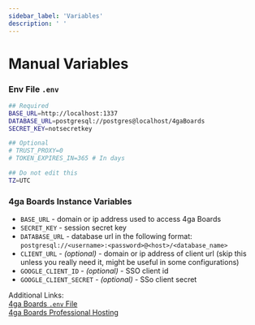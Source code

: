 ```yaml
---
sidebar_label: 'Variables'
description: ' '
---
```


# Manual Variables

### Env File `.env`
```bash
## Required
BASE_URL=http://localhost:1337
DATABASE_URL=postgresql://postgres@localhost/4gaBoards
SECRET_KEY=notsecretkey

## Optional
# TRUST_PROXY=0
# TOKEN_EXPIRES_IN=365 # In days

## Do not edit this
TZ=UTC
```

### 4ga Boards Instance Variables

- `BASE_URL` - domain or ip address used to access 4ga Boards
- `SECRET_KEY` - session secret key
- `DATABASE_URL` - database url in the following format: `postgresql://<username>:<password>@<host>/<database_name>`
- `CLIENT_URL` - _(optional)_ - domain or ip address of client url (skip this unless you really need it, might be useful in some configurations)
- `GOOGLE_CLIENT_ID` - _(optional)_ - SSO client id
- `GOOGLE_CLIENT_SECRET` - _(optional)_ - SSo client secret

Additional Links:\
[4ga Boards `.env` File](https://github.com/RARgames/4gaBoards/blob/main/server/.env.sample)\
[4ga Boards Professional Hosting](./install-4gaboards)

